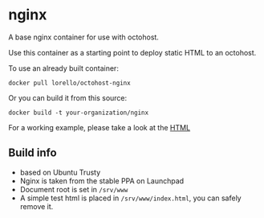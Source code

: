 nginx
=====

A base nginx container for use with octohost.

Use this container as a starting point to deploy static HTML to an octohost.

To use an already built container:

`docker pull lorello/octohost-nginx`

Or you can build it from this source:

`docker build -t your-organization/nginx`

For a working example, please take a look at the [HTML](https://github.com/octohost/html)

## Build info

* based on Ubuntu Trusty
* Nginx is taken from the stable PPA on Launchpad
* Document root is set in `/srv/www`
* A simple test html is placed in `/srv/www/index.html`, you can safely remove it.
